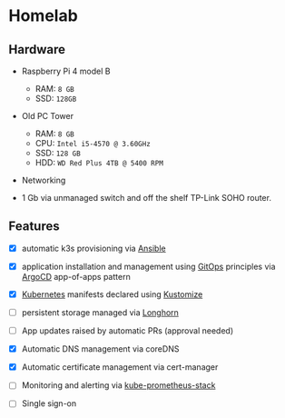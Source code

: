# Homelab

## Hardware

- Raspberry Pi 4 model B
  - RAM: `8 GB`
  - SSD: `128GB`

- Old PC Tower
  - RAM: `8 GB`
  - CPU: `Intel i5-4570 @ 3.60GHz`
  - SSD: `128 GB`
  - HDD: `WD Red Plus 4TB @ 5400 RPM`

- Networking
 - 1 Gb via unmanaged switch and off the shelf TP-Link SOHO router.

## Features

- [X] automatic k3s provisioning via [Ansible](https://docs.ansible.com/ansible/latest/index.html)
- [X] application installation and management using [GitOps](https://about.gitlab.com/topics/gitops/) principles via [ArgoCD](https://argo-cd.readthedocs.io/en/stable/) app-of-apps pattern
- [X] [Kubernetes](https://kubernetes.io/) manifests declared using [Kustomize](https://kustomize.io/)
- [ ] persistent storage managed via [Longhorn](https://longhorn.io/)
- [ ] App updates raised by automatic PRs (approval needed)
- [X] Automatic DNS management via coreDNS
- [X] Automatic certificate management via cert-manager
- [ ] Monitoring and alerting via [kube-prometheus-stack](https://github.com/prometheus-community/helm-charts/tree/main/charts/kube-prometheus-stack)
- [ ] Single sign-on

